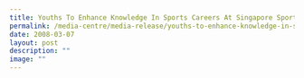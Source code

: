```yaml
---
title: Youths To Enhance Knowledge In Sports Careers At Singapore Sports Conference
permalink: /media-centre/media-release/youths-to-enhance-knowledge-in-sports-careers-at-singapore-sports-confer/
date: 2008-03-07
layout: post
description: ""
image: ""
---
```

